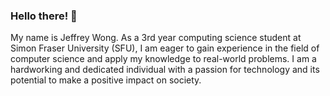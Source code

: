 ### Hello there! 👋

My name is Jeffrey Wong. As a 3rd year computing science student at Simon Fraser University (SFU), I am eager to gain experience in the field of computer science and apply my knowledge to real-world problems. I am a hardworking and dedicated individual with a passion for technology and its potential to make a positive impact on society.
